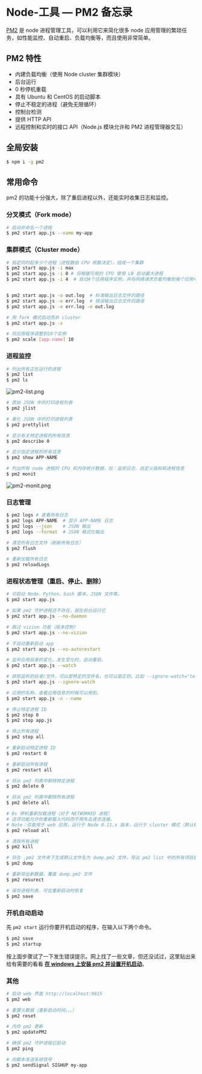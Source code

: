 # Node-工具 — PM2 备忘录

[PM2](https://github.com/Unitech/pm2) 是 node 进程管理工具，可以利用它来简化很多 node 应用管理的繁琐任务，如性能监控、自动重启、负载均衡等，而且使用非常简单。

## PM2 特性

- 内建负载均衡（使用 Node cluster 集群模块）
- 后台运行
- 0 秒停机重载
- 具有 Ubuntu 和 CentOS 的启动脚本
- 停止不稳定的进程（避免无限循环）
- 控制台检测
- 提供 HTTP API
- 远程控制和实时的接口 API（Node.js 模块允许和 PM2 进程管理器交互）

## 全局安装

```bash
$ npm i -g pm2
```

## 常用命令

pm2 的功能十分强大，除了重启进程以外，还能实时收集日志和监控。

### 分叉模式（Fork mode）

```bash
# 启动并命名一个进程
$ pm2 start app.js --name my-app
```

### 集群模式（Cluster mode）

```bash
# 指定同时起多少个进程（进程数由 CPU 核数决定），组成一个集群
$ pm2 start app.js -i max
$ pm2 start app.js -i 0 # 将根据可用的 CPU 使用 LB 启动最大进程
$ pm2 start app.js -i 4  # 启动4个应用程序实例，并将网络请求负载均衡到每个应用中。


$ pm2 start app.js -o out.log  # 标准输出日志文件的路径
$ pm2 start app.js -e err.log  # 错误输出日志文件的路径
$ pm2 start app.js -e err.log -o out.log

# 用 fork 模式启动而非 cluster
$ pm2 start app.js -x

# 将应用程序调整到10个实例
$ pm2 scale [app-name] 10
```

### 进程监控

```bash
# 列出所有正在运行的进程
$ pm2 list
$ pm2 ls
```

![pm2-list.png](https://upload-images.jianshu.io/upload_images/18281896-7323a06d7f74660e.png?imageMogr2/auto-orient/strip%7CimageView2/2/w/1240)

```bash
# 原始 JSON 中的打印进程列表
$ pm2 jlist

# 美化 JSON 中的打印进程列表
$ pm2 prettylist

# 显示有关特定进程的所有信息
$ pm2 describe 0

# 显示指定进程的所有信息
$ pm2 show APP-NAME

# 列出所有 node 进程的 CPU 和内存统计数据，如：监视日志、自定义指标和进程信息
$ pm2 monit
```

![pm2-monit.png](https://upload-images.jianshu.io/upload_images/18281896-7b37b90a767f2a6e.png?imageMogr2/auto-orient/strip%7CimageView2/2/w/1240)

### 日志管理

```bash
$ pm2 logs # 查看所有日志
$ pm2 logs APP-NAME  # 显示 APP-NAME 日志
$ pm2 logs --json    # JSON 输出
$ pm2 logs --format  # JSON 格式化输出

# 清空所有日志文件（刷新所有日志）
$ pm2 flush

# 重新加载所有日志
$ pm2 reloadLogs
```

### 进程状态管理（重启、停止、删除）

```bash
# 可启动 Node、Python、bash 脚本、JSON 文件等。
$ pm2 start app.js

# 如果 pm2 守护进程还不存在，就在前台运行它
$ pm2 start app.js --no-daemon

# 跳过 vizion 功能（版本控制）
$ pm2 start app.js --no-vizion

# 不自动重新启动 app
$ pm2 start app.js --no-autorestart

# 监听应用目录的变化，发生变化时，自动重启。
$ pm2 start app.js --watch

# 排除监听的目录/文件，可以是特定的文件名，也可以是正则。比如 --ignore-watch="test node_modules "some scripts""
$ pm2 start app.js --ignore-watch

# 应用的名称。查看应用信息的时候可以用到。
$ pm2 start app.js -n --name

# 停止特定进程 ID
$ pm2 stop 0
$ pm2 stop app.js

# 停止所有进程
$ pm2 stop all

# 重新启动特定进程 ID
$ pm2 restart 0

# 重新启动所有进程
$ pm2 restart all

# 将从 pm2 列表中删除特定进程
$ pm2 delete 0

# 将从 pm2 列表中删除所有进程
$ pm2 delete all

# 0s 停机重新加载进程（对于 NETWORKED 进程）
# 这项功能允许你重新载入代码而不用失去请求连接。
# Note：仅能用于 web 应用，运行于 Node 0.11.x 版本，运行于 cluster 模式（默认模式）
$ pm2 reload all

# 清除所有进程
$ pm2 kill

# 将在 .pm2 文件夹下生成默认文件名为 dump.pm2 文件，导出 pm2 list 中的所有项目启动方式的数据
$ pm2 dump

# 重新导出新数据，覆盖 dump.pm2 文件
$ pm2 resurect

# 保存进程列表，可在重新启动时恢复
$ pm2 save
```

### 开机自动启动

先 `pm2 start` 运行你要开机启动的程序，在输入以下两个命令。

```bash
$ pm2 save
$ pm2 startup
```

按上面步骤试了一下发生错误提示。网上找了一些文章，但还没试过，这里贴出来给有需要的看看 **[在 windows 上安装 pm2 并设置开机启动](https://www.huaface.com/article/11)**。

### 其他

```bash
# 启动 web 界面 http://localhost:9615
$ pm2 web

# 重置元数据（重新启动时间。。。）
$ pm2 reset

# 内存 pm2 更新
$ pm2 updatePM2

# 确保 pm2 守护进程已启动
$ pm2 ping

# 向脚本发送系统信号
$ pm2 sendSignal SIGHUP my-app
```
